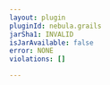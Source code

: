 ```yaml
---
layout: plugin
pluginId: nebula.grails
jarSha1: INVALID
isJarAvailable: false
error: NONE
violations: []

---
```

